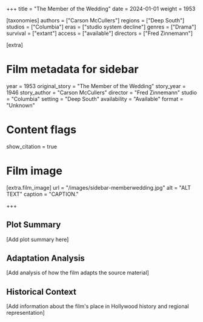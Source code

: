+++
title = "The Member of the Wedding"
date = 2024-01-01
weight = 1953

[taxonomies]
authors = ["Carson McCullers"]
regions = ["Deep South"]
studios = ["Columbia"]
eras = ["studio system decline"]
genres = ["Drama"]
survival = ["extant"]
access = ["available"]
directors = ["Fred Zinnemann"]

[extra]
# Film metadata for sidebar
year = 1953
original_story = "The Member of the Wedding"
story_year = 1946
story_author = "Carson McCullers"
director = "Fred Zinnemann"
studio = "Columbia"
setting = "Deep South"
availability = "Available"
format = "Unknown"

# Content flags
show_citation = true

# Film image
[extra.film_image]
url = "/images/sidebar-memberwedding.jpg"
alt = "ALT TEXT"
caption = "CAPTION."

+++

## Plot Summary

[Add plot summary here]

## Adaptation Analysis

[Add analysis of how the film adapts the source material]

## Historical Context

[Add information about the film's place in Hollywood history and regional representation]
